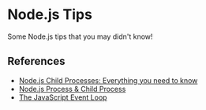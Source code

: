 # Node.js Tips

Some Node.js tips that you may didn't know!

## References

- [Node.js Child Processes: Everything you need to know](https://medium.freecodecamp.org/node-js-child-processes-everything-you-need-to-know-e69498fe970a)
- [Node.js Process & Child Process](https://www.youtube.com/watch?v=9o8B3L0-d9c)
- [The JavaScript Event Loop](https://docs.google.com/presentation/d/1KtgaIvDQwMaqZ6ax3zU2oka62sF2ZQSPv1SEirD-XtY/edit#slide=id.g11fca6018_0275)
